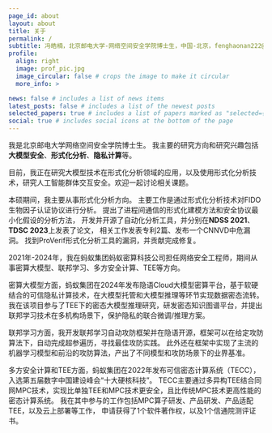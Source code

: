```yaml
---
page_id: about
layout: about
title: 关于
permalink: /
subtitle: 冯皓楠，北京邮电大学-网络空间安全学院博士生，中国-北京，fenghaonan222@gmail.com
profile:
  align: right
  image: prof_pic.jpg
  image_circular: false # crops the image to make it circular
  more_info: >

news: false # includes a list of news items
latest_posts: false # includes a list of the newest posts
selected_papers: true # includes a list of papers marked as "selected={true}"
social: true # includes social icons at the bottom of the page
---
```


我是北京邮电大学网络空间安全学院博士生。
我主要的研究方向和研究兴趣包括**大模型安全**、**形式化分析**、**隐私计算**等。

目前，我正在研究大模型技术在形式化分析领域的应用，以及使用形式化分析技术，研究人工智能群体交互安全。欢迎一起讨论相关课题。

本硕期间，我主要从事形式化分析方向。
主要工作是通过形式化分析技术对FIDO生物因子认证协议进行分析。
提出了进程间通信的形式化建模方法和安全协议最小化假设的分析方法，
开发并开源了自动化分析工具，并分别在**NDSS 2021**、**TDSC 2023**上发表了论文，
相关工作发表专利2篇、发布一个CNNVD中危漏洞。
找到ProVerif形式化分析工具的漏洞，并贡献完成修复。

2021年-2024年，我在蚂蚁集团蚂蚁密算科技公司担任网络安全工程师，期间从事密算大模型、联邦学习、多方安全计算、TEE等方向。

密算大模型方面，蚂蚁集团在2024年发布隐语Cloud大模型密算平台，基于软硬结合的可信隐私计算技术，在大模型托管和大模型推理等环节实现数据密态流转。
我在该项目参与了TEE下的密态大模型推理研究，研发密态知识图谱平台，并提出联邦学习技术在多机构场景下，保护隐私的联合微调/推理方案。

联邦学习方面，我开发联邦学习自动攻防框架并在隐语开源，框架可以在给定攻防算法下，自动完成超参遍历，寻找最佳攻防实践。
此外还在框架中实现了主流的机器学习模型和前沿的攻防算法，产出了不同模型和攻防场景下的业界基准。

多方安全计算和TEE方面，蚂蚁集团在2022年发布可信密态计算系统（TECC），入选第五届数字中国建设峰会“十大硬核科技”。
TECC主要通过多异构TEE结合同网MPC技术，实现比单独TEE和MPC技术更安全，且比传统MPC技术更高性能的密态计算系统。
我在其中参与的工作包括MPC算子研发、产品研发、产品适配TEE，以及云上部署等工作，
申请获得了1个软件著作权，以及1个信通院测评证书。
